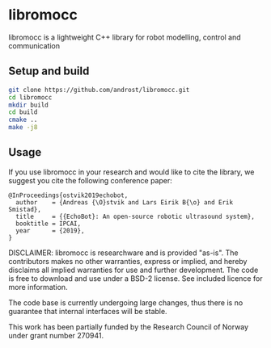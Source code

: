 libromocc
=========

libromocc is a lightweight C++ library for robot modelling, control and communication

## Setup and build

```bash
git clone https://github.com/androst/libromocc.git
cd libromocc
mkdir build
cd build
cmake ..
make -j8
```

## Usage

If you use libromocc in your research and would like to cite the library, we suggest you cite the following conference paper:

```
@InProceedings{ostvik2019echobot,
  author    = {Andreas {\O}stvik and Lars Eirik B{\o} and Erik Smistad},
  title     = {{EchoBot}: An open-source robotic ultrasound system},
  booktitle = IPCAI,
  year      = {2019},
}
```

DISCLAIMER: libromocc is researchware and is provided "as-is". The contributors makes no other warranties, express or 
implied, and hereby disclaims all implied warranties for use and further development. The code is free to download and 
use under a BSD-2 license. See included licence for more information.

The code base is currently undergoing large changes, thus there is no guarantee that internal interfaces will be stable.

This work has been partially funded by the Research Council of Norway under grant number 270941.